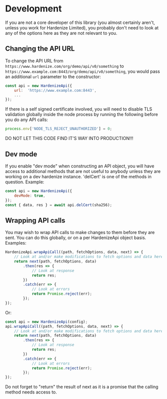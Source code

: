 # Development

If you are not a core developer of this library (you almost certainly aren't, unless you work for Hardenize Limited),
you probably don't need to look at any of the options here as they are not relevant to you.

## Changing the API URL

To change the API URL from `https://www.hardenize.com/org/demo/api/v0/something` to
`https://www.example.com:8443/org/demo/api/v0/something`, you would pass an additional `url` parameter to
the constructor:

```js
const api = new HardenizeApi({
    url:  'https://www.example.com:8443',
    ...
});
```

If there is a self signed certificate involved, you will need to disable TLS validation globally inside the
node process by running the following before you do any API calls:

```js
process.env['NODE_TLS_REJECT_UNAUTHORIZED'] = 0;
```

DO NOT LET THIS CODE FIND IT'S WAY INTO PRODUCTION!!!

## Dev mode

If you enable "dev mode" when constructing an API object, you will have access to additional methods
that are not useful to anybody unless they are working on a dev hardenize instance. 'delCert' is one
of the methods in question. Example:

```js
const api = new HardenizeApi({
    devMode: true,
});
const { data, res } = await api.delCert(sha256);
```

## Wrapping API calls

You may wish to wrap API calls to make changes to them before they are sent. You can do this
globally, or on a per HardenizeApi object basis. Examples:

```js
HardenizeApi.wrapApiCall((path, fetchOptions, data, next) => {
    // Look at and/or make modifications to fetch options and data here
    return next(path, fetchOptions, data)
        .then(res => {
            // Look at response
            return res;
        })
        .catch(err => {
            // Look at errors
            return Promise.reject(err);
        });
});
```

Or:

```js
const api = new HardenizeApi(config);
api.wrapApiCall((path, fetchOptions, data, next) => {
    // Look at and/or make modifications to fetch options and data here
    return next(path, fetchOptions, data)
        .then(res => {
            // Look at response
            return res;
        })
        .catch(err => {
            // Look at errors
            return Promise.reject(err);
        });
});
```

Do not forget to "return" the result of next as it is a promise that the calling method needs access to.